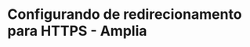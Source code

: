 ﻿# Configurando de redirecionamento para HTTPS - Amplia

<!-- link to version in English -->
<div data-alt-locales="en-us"></div>
